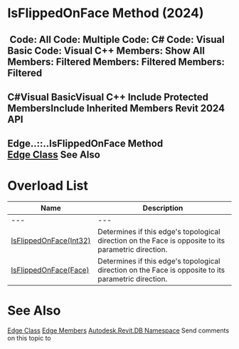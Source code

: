 # IsFlippedOnFace Method (2024)

﻿
 Code: All Code: Multiple Code: C# Code: Visual Basic Code: Visual C++  Members: Show All Members: Filtered Members: Filtered Members: Filtered   
---  
C#Visual BasicVisual C++
Include Protected MembersInclude Inherited Members
Revit 2024 API  
---  
Edge..::..IsFlippedOnFace Method   
[Edge Class](7155ef49-fcd9-c80a-6232-70189a617bcc.md "Edge Class") See Also  
---  
# Overload List
| Name | Description |
| --- | --- |
| --- | --- | --- |
| [IsFlippedOnFace(Int32)](779513a0-db59-8b53-a53b-f3cc10e6ddf0.md "IsFlippedOnFace Method \(Int32\)") | Determines if this edge's topological direction on the Face is opposite to its parametric direction. |
| [IsFlippedOnFace(Face)](1b7bfbea-9f67-ef97-9469-98cd063c33a8.md "IsFlippedOnFace Method \(Face\)") | Determines if this edge's topological direction on the Face is opposite to its parametric direction. |

# See Also
[Edge Class](7155ef49-fcd9-c80a-6232-70189a617bcc.md "Edge Class")
[Edge Members](91d78987-d392-ba36-5715-b4410eccb9a4.md "Edge Members")
[Autodesk.Revit.DB Namespace](87546ba7-461b-c646-cbb1-2cb8f5bff8b2.md "Autodesk.Revit.DB Namespace")
Send comments on this topic to 